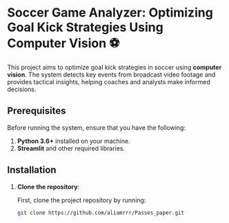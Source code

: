 # Soccer Game Analyzer: Optimizing Goal Kick Strategies Using Computer Vision ⚽

This project aims to optimize goal kick strategies in soccer using **computer vision**. The system detects key events from broadcast video footage and provides tactical insights, helping coaches and analysts make informed decisions.

## Prerequisites

Before running the system, ensure that you have the following:

1. **Python 3.6+** installed on your machine.
2. **Streamlit** and other required libraries.

## Installation

1. **Clone the repository**:
   
   First, clone the project repository by running:

   ```bash
   git clone https://github.com/aliamrrr/Passes_paper.git
